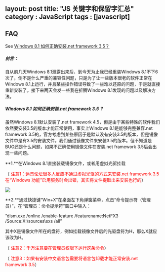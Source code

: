 layout: post
title: "JS 关键字和保留字汇总"
category : JavaScript
tags : [javascript]
---

## FAQ

See [Windows 8.1 如何正确安装.net framework 3.5？](http://www.97world.com/archives/2782)

##### 前言：

 自从前几天Windows 8.1泄露出来后，到今天为止我已经重装Windows 8.1不下6次了，倒不是什么严重的兼容性问题，只是为了让一些版本很老的软件正常在Windows 8.1上运行，并且某些操作错误导致了一些难以还原的问题，于是就直接重新安装了。接下来两天会发一些我在折腾Windows 8.1发现的问题以及解决方法。

##### Windows 8.1 如何正确安装.net framework 3.5？

虽然Windows 8.1默认安装了.net framework 4.5，但是由于某些特殊的软件我们依然要安装3.5的版本才能正常使用，事实上Windows 8.1是能够完整兼容.net framework 3.5的，官方考虑到某些原因于是默认没有安装3.5的版本，但是镜像文件中是有3.5的安装文件，我们通过镜像文件来安装3.5的版本。但不知道是BUG还是什么问题，如果不正确使用镜像文件在安装.net framework 3.5后会出现一些问题。

**1.**在Windows 8.1直接装载镜像文件，或者用虚拟光驱挂载

（
<font color="#ff0000">注意1：远景论坛很多人反应不通过虚拟光驱的方式来安装.net framework 3.5在“Windows 功能”启用服务时会出错，其实将文件提取出来安装也行的</font>）

[![](http://worldcom.b0.upaiyun.com/97worldcom/201309/2013-09-04_233337.png)](http://worldcom.b0.upaiyun.com/97worldcom/201309/2013-09-04_233337.png)

**2.**通过快捷键“Win+X”在桌面左下角弹窗菜单，点击“命令提示符（管理员）”，在“管理员：命令提示符”窗口中输入：

“dism.exe /online /enable-feature /featurename:NetFX3 /Source:X:\sources\sxs /all”

其中X是镜像文件所在的盘符，例如挂载镜像文件后的光驱盘符为H，那么X就应该改为H。

（
<font color="#ff0000">注意2：千万注意要在管理员权限下运行这条命令</font>）

（
<font color="#ff0000">注意3：如果有安装中文语言包需要将语言包卸载才能正常安装.net framework 3.5</font>）